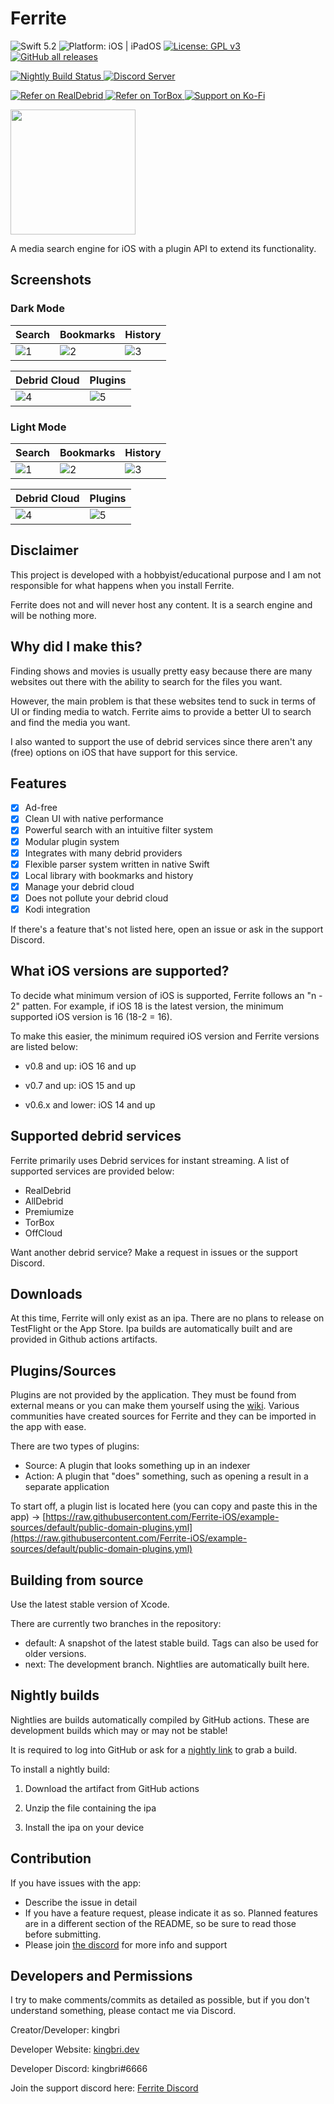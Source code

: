 # Ferrite

<p align="left">
    <img src="https://img.shields.io/badge/Swift-5.10-orange.svg" alt="Swift 5.2"/>
    <img src="https://img.shields.io/badge/platform-iOS%20%7C%20iPadOS-lightgrey" alt="Platform: iOS | iPadOS"/>
    <a href="/LICENSE">
        <img src="https://img.shields.io/badge/License-GPLv3-blue.svg" alt="License: GPL v3"/>
    </a>
    <a href="https://github.com/Ferrite-iOS/Ferrite/releases">
        <img alt="GitHub all releases" src="https://img.shields.io/github/downloads/Ferrite-iOS/Ferrite/total?label=Downloads">
    </a>
</p>

<p align="left">
    <a href="https://github.com/Ferrite-iOS/Ferrite/actions/workflows/nightly.yml">
        <img src="https://github.com/Ferrite-iOS/Ferrite/actions/workflows/nightly.yml/badge.svg?branch=next" alt="Nightly Build Status"/>
    </a>
    <a href="https://discord.gg/sYQxnuD7Fj">
        <img src="https://img.shields.io/discord/545740643247456267.svg?logo=discord&color=blue" alt="Discord Server"/>
    </a>
</p>

<p align="left">
    <a href="http://real-debrid.com/?id=8109785">
        <img src="https://img.shields.io/badge/Refer_on_RealDebrid-98ceeb?style=for-the-badge" alt="Refer on RealDebrid">
    </a>
    <a href="Misc/Referrals/TorBox.md">
        <img src="https://img.shields.io/badge/Refer_on_TorBox-52a153?style=for-the-badge" alt="Refer on TorBox">
    </a>
    <a href="https://ko-fi.com/I2I3BDTSW">
        <img src="https://img.shields.io/badge/Support_on_Ko--fi-FF5E5B?logo=ko-fi&style=for-the-badge&logoColor=white" alt="Support on Ko-Fi">
    </a>
</p>

<p align="left">
    <a href="https://testflight.apple.com/join/YohgCnC4"><img src="https://i.imgur.com/A5Kpowu.png" width="200"></a>
</p>

A media search engine for iOS with a plugin API to extend its functionality.

## Screenshots

### Dark Mode

| Search | Bookmarks | History |
| ------------- | -------- | -------- |
| ![1](Misc/Media/Demo/Dark/Search.png) | ![2](Misc/Media/Demo/Dark/Bookmarks.png) | ![3](Misc/Media/Demo/Dark/History.png) |

| Debrid Cloud | Plugins |
| ----------- | -------------------- |
| ![4](Misc/Media/Demo/Dark/Cloud.png) | ![5](Misc/Media/Demo/Dark/Plugins.png) |

### Light Mode

| Search | Bookmarks | History |
| ------------- | -------- | -------- |
| ![1](Misc/Media/Demo/Light/Search.png) | ![2](Misc/Media/Demo/Light/Bookmarks.png) | ![3](Misc/Media/Demo/Light/History.png) |

| Debrid Cloud | Plugins |
| ----------- | -------------------- |
| ![4](Misc/Media/Demo/Light/Cloud.png) | ![5](Misc/Media/Demo/Light/Plugins.png) |

## Disclaimer

This project is developed with a hobbyist/educational purpose and I am not responsible for what happens when you install Ferrite.

Ferrite does not and will never host any content. It is a search engine and will be nothing more.

## Why did I make this?

Finding shows and movies is usually pretty easy because there are many websites out there with the ability to search for the files you want.

However, the main problem is that these websites tend to suck in terms of UI or finding media to watch. Ferrite aims to provide a better UI to search and find the media you want.

I also wanted to support the use of debrid services since there aren't any (free) options on iOS that have support for this service.

## Features

- [x] Ad-free
- [x] Clean UI with native performance
- [x] Powerful search with an intuitive filter system
- [x] Modular plugin system
- [x] Integrates with many debrid providers
- [x] Flexible parser system written in native Swift
- [x] Local library with bookmarks and history
- [x] Manage your debrid cloud
- [x] Does not pollute your debrid cloud
- [x] Kodi integration

If there's a feature that's not listed here, open an issue or ask in the support Discord.

## What iOS versions are supported?

To decide what minimum version of iOS is supported, Ferrite follows an "n - 2" patten. For example, if iOS 18 is the latest version, the minimum supported iOS version is 16 (18-2 = 16).

To make this easier, the minimum required iOS version and Ferrite versions are listed below:

- v0.8 and up: iOS 16 and up

- v0.7 and up: iOS 15 and up

- v0.6.x and lower: iOS 14 and up

## Supported debrid services

Ferrite primarily uses Debrid services for instant streaming. A list of supported services are provided below:

- RealDebrid
- AllDebrid
- Premiumize
- TorBox
- OffCloud

Want another debrid service? Make a request in issues or the support Discord.

## Downloads

At this time, Ferrite will only exist as an ipa. There are no plans to release on TestFlight or the App Store. Ipa builds are automatically built and are provided in Github actions artifacts.

## Plugins/Sources

Plugins are not provided by the application. They must be found from external means or you can make them yourself using the [wiki](https://github.com/bdashore3/Ferrite/wiki). Various communities have created sources for Ferrite and they can be imported in the app with ease.

There are two types of plugins:
- Source: A plugin that looks something up in an indexer
- Action: A plugin that "does" something, such as opening a result in a separate application

To start off, a plugin list is located here (you can copy and paste this in the app) -> [https://raw.githubusercontent.com/Ferrite-iOS/example-sources/default/public-domain-plugins.yml](https://raw.githubusercontent.com/Ferrite-iOS/example-sources/default/public-domain-plugins.yml)

## Building from source

Use the latest stable version of Xcode.

There are currently two branches in the repository:

- default: A snapshot of the latest stable build. Tags can also be used for older versions.
- next: The development branch. Nightlies are automatically built here.

## Nightly builds

Nightlies are builds automatically compiled by GitHub actions. These are development builds which may or may not be stable!

It is required to log into GitHub or ask for a [nightly link](https://nightly.link/) to grab a build.

To install a nightly build:

1. Download the artifact from GitHub actions

2. Unzip the file containing the ipa

3. Install the ipa on your device

## Contribution

If you have issues with the app:

- Describe the issue in detail
- If you have a feature request, please indicate it as so. Planned features are in a different section of the README, so be sure to read those before submitting.
- Please join [the discord](https://discord.gg/sYQxnuD7Fj) for more info and support

## Developers and Permissions

I try to make comments/commits as detailed as possible, but if you don't understand something, please contact me via Discord.

Creator/Developer: kingbri

Developer Website: [kingbri.dev](https://kingbri.dev)

Developer Discord: kingbri#6666

Join the support discord here: [Ferrite Discord](https://discord.gg/sYQxnuD7Fj)
